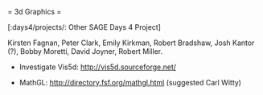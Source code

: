 = 3d Graphics =

[:days4/projects/: Other SAGE Days 4 Project]

Kirsten Fagnan, Peter Clark, Emily Kirkman, Robert Bradshaw, Josh Kantor (?), Bobby Moretti, David Joyner, Robert Miller.

 * Investigate Vis5d: http://vis5d.sourceforge.net/

 * MathGL: http://directory.fsf.org/mathgl.html  (suggested Carl Witty)
